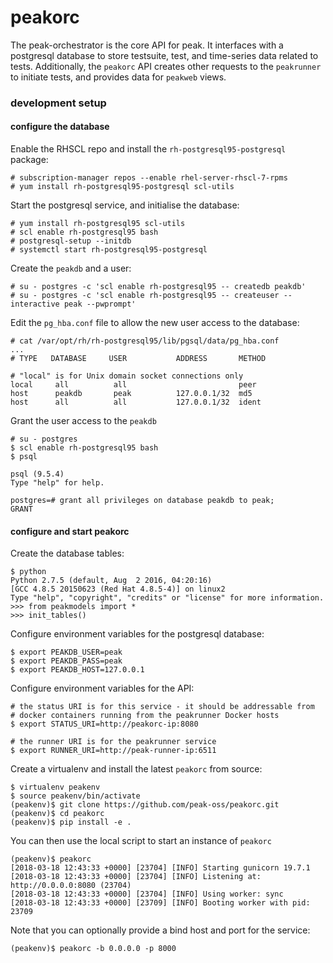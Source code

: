 # peakorc

The peak-orchestrator is the core API for peak. It interfaces with a postgresql database to store testsuite, test, and time-series data related to tests. Additionally, the `peakorc` API creates other requests to the `peakrunner` to initiate tests, and provides data for `peakweb` views.

### development setup

#### configure the database

Enable the RHSCL repo and install the `rh-postgresql95-postgresql` package:

```
# subscription-manager repos --enable rhel-server-rhscl-7-rpms
# yum install rh-postgresql95-postgresql scl-utils
```
Start the postgresql service, and initialise the database:

```
# yum install rh-postgresql95 scl-utils
# scl enable rh-postgresql95 bash
# postgresql-setup --initdb
# systemctl start rh-postgresql95-postgresql

```
Create the `peakdb` and a user:

```
# su - postgres -c 'scl enable rh-postgresql95 -- createdb peakdb'
# su - postgres -c 'scl enable rh-postgresql95 -- createuser --interactive peak --pwprompt'
```

Edit the `pg_hba.conf` file to allow the new user access to the database:

```
# cat /var/opt/rh/rh-postgresql95/lib/pgsql/data/pg_hba.conf
...
# TYPE   DATABASE     USER           ADDRESS       METHOD

# "local" is for Unix domain socket connections only
local     all          all                         peer
host      peakdb       peak          127.0.0.1/32  md5
host      all          all           127.0.0.1/32  ident
```
Grant the user access to the `peakdb`

```
# su - postgres
$ scl enable rh-postgresql95 bash
$ psql

psql (9.5.4)
Type "help" for help.

postgres=# grant all privileges on database peakdb to peak;
GRANT
```

#### configure and start peakorc

Create the database tables:

```
$ python
Python 2.7.5 (default, Aug  2 2016, 04:20:16) 
[GCC 4.8.5 20150623 (Red Hat 4.8.5-4)] on linux2
Type "help", "copyright", "credits" or "license" for more information.
>>> from peakmodels import *
>>> init_tables()
```

Configure environment variables for the postgresql database:

```
$ export PEAKDB_USER=peak
$ export PEAKDB_PASS=peak
$ export PEAKDB_HOST=127.0.0.1
```

Configure environment variables for the API:

```
# the status URI is for this service - it should be addressable from 
# docker containers running from the peakrunner Docker hosts
$ export STATUS_URI=http://peakorc-ip:8080

# the runner URI is for the peakrunner service
$ export RUNNER_URI=http://peak-runner-ip:6511
```

Create a virtualenv and install the latest `peakorc` from source:

```
$ virtualenv peakenv
$ source peakenv/bin/activate
(peakenv)$ git clone https://github.com/peak-oss/peakorc.git
(peakenv)$ cd peakorc
(peakenv)$ pip install -e .
```
You can then use the local script to start an instance of `peakorc`
```
(peakenv)$ peakorc
[2018-03-18 12:43:33 +0000] [23704] [INFO] Starting gunicorn 19.7.1
[2018-03-18 12:43:33 +0000] [23704] [INFO] Listening at: http://0.0.0.0:8080 (23704)
[2018-03-18 12:43:33 +0000] [23704] [INFO] Using worker: sync
[2018-03-18 12:43:33 +0000] [23709] [INFO] Booting worker with pid: 23709
```
Note that you can optionally provide a bind host and port for the service:
```
(peakenv)$ peakorc -b 0.0.0.0 -p 8000
```
